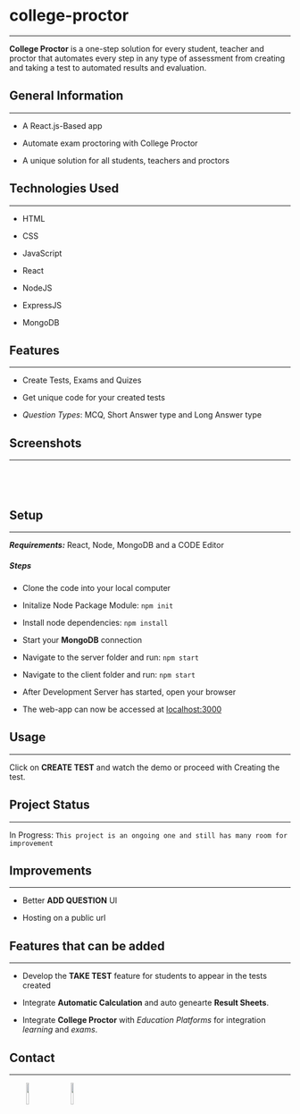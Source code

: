 <h1>college-proctor</h1>
<hr><p><strong>College Proctor</strong> is a one-step solution for every student, teacher and proctor that automates every step in any type of assessment from creating and taking a test to automated results and evaluation.</p><h2>General Information</h2>
<hr><ul>
<li>A React.js-Based app</li>
</ul><ul>
<li>Automate exam proctoring with College Proctor</li>
</ul><ul>
<li>A unique solution for all students, teachers and proctors</li>
</ul><h2>Technologies Used</h2>
<hr><ul>
<li>HTML</li>
</ul><ul>
<li>CSS</li>
</ul><ul>
<li>JavaScript</li>
</ul><ul>
<li>React</li>
</ul><ul>
<li>NodeJS</li>
</ul><ul>
<li>ExpressJS</li>
</ul><ul>
<li>MongoDB</li>
</ul><h2>Features</h2>
<hr><ul>
<li>Create Tests, Exams and Quizes</li>
</ul><ul>
<li>Get unique code for your created tests</li>
</ul><ul>
<li><em>Question Types</em>: MCQ, Short Answer type and Long Answer type</li>
</ul><h2>Screenshots</h2>
<hr><p><img src="https://i.postimg.cc/gJYnmbR7/Screenshot-57.png" alt=""></p><p><img src="https://i.postimg.cc/X72hgfQB/Screenshot-60.png" alt=""></p><p><img src="https://i.postimg.cc/g2n7txTS/Screenshot-63.png" alt=""></p><p><img src="https://i.postimg.cc/050hzRSf/Screenshot-64.png" alt=""></p><h2>Setup</h2>
<hr><p><em><strong>Requirements:</strong></em> React, Node, MongoDB and a CODE Editor</p><h5>Steps</h5><ul>
<li>Clone the code into your local computer</li>
</ul><ul>
<li>Initalize Node Package Module: <code>npm init</code></li>
</ul><ul>
<li>Install node dependencies: <code>npm install</code></li>
</ul><ul>
<li>Start your <strong>MongoDB</strong> connection</li>
</ul><ul>
<li>Navigate to the server folder and run: <code>npm start</code></li>
</ul><ul>
<li>Navigate to the client folder and run: <code>npm start</code></li>
</ul><ul>
<li>After Development Server has started, open your browser</li>
</ul><ul>
<li>The web-app can now be accessed at <a href="javascript:void(0)">localhost:3000</a></li>
</ul><h2>Usage</h2>
<hr><p>Click on <strong>CREATE TEST</strong> and watch the demo or proceed with Creating the test.</p><h2>Project Status</h2>
<hr><p>In Progress: <code>This project is an ongoing one and still has many room for improvement</code></p><h2>Improvements</h2>
<hr><ul>
<li>Better <strong>ADD QUESTION</strong> UI</li>
</ul><ul>
<li>Hosting on a public url</li>
</ul><h2>Features that can be added</h2>
<hr><ul>
<li>Develop the <strong>TAKE TEST</strong> feature for students to appear in the tests created</li>
</ul><ul>
<li>Integrate <strong>Automatic Calculation</strong> and auto genearte <strong>Result Sheets</strong>.</li>
</ul><ul>
<li>Integrate <strong>College Proctor</strong> with <em>Education Platforms</em> for integration <em>learning</em> and <em>exams</em>.</li>
</ul><h2>Contact</h2>
<hr><p><span style="margin-right: 30px;"></span><a href="https://www.linkedin.com/in/pranjit-kakoti-493028229/"><img target="_blank" src="https://cdn.jsdelivr.net/gh/devicons/devicon/icons/linkedin/linkedin-original.svg" style="width: 10%;"></a><span style="margin-right: 30px;"></span><a href="https://github.com/flip360pranjit"><img target="_blank" src="https://cdn.jsdelivr.net/gh/devicons/devicon/icons/github/github-original.svg" style="width: 10%;"></a></p>
